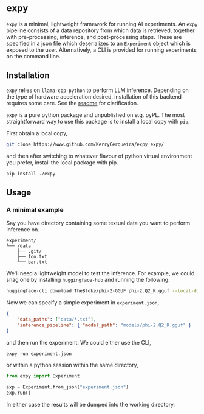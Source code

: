 # `expy`

`expy` is a minimal, lightweight framework for running AI experiments. An `expy` pipeline consists of a data repository from which data is retrieved, together with pre-processing, inference, and post-processing steps. These are specified in a json file which deserializes to an `Experiment` object which is exposed to the user. Alternatively, a CLI is provided for running experiments on the command line.

## Installation

`expy` relies on `llama-cpp-python` to perform LLM inference. Depending on the type
of hardware acceleration desired, installation of this backend requires some
care. See the [readme](https://github.com/abetlen/llama-cpp-python) for
clarification.

`expy` is a pure python package and unpublished on e.g. pyPL. The most
straightforward way to use this package is to install a local copy with `pip`.

First obtain a local copy,
```bash
git clone https://www.github.com/KerryCerqueira/expy expy/
```
and then after switching to whatever flavour of python virtual environment you prefer, install the local package with pip.
```bash
pip install ./expy 
```

## Usage
### A minimal example
Say you have directory containing some textual data you want to perform inference on.

```text
experiment/
└── /data
    ├── .git/
    ├── foo.txt
    └── bar.txt
```

We'll need a lightweight model to test the inference. For example, we could snag one by installing `huggingface-hub` and running the following:

```bash
huggingface-cli download TheBloke/phi-2-GGUF phi-2.Q2_K.gguf --local-dir ./models --local-dir-use-symlinks False
```

Now we can specify a simple experiment in `experiment.json`,

```json
{
    "data_paths": ["data/*.txt"],
    "inference_pipeline": { "model_path": "models/phi-2.Q2_K.gguf" }
}
```

and then run the experiment. We could either use the CLI,

```bash
expy run experiment.json
```

or within a python session within the same directory,

```python
from expy import Experiment

exp = Experiment.from_json("experiment.json")
exp.run()
```

In either case the results will be dumped into the working directory.
